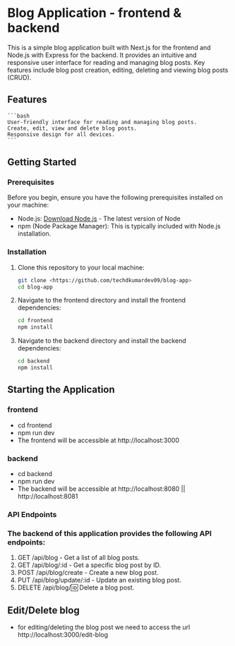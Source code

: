 # Blog Application - frontend & backend

This is a simple blog application built with Next.js for the frontend and Node.js with Express for the backend. It provides an intuitive and responsive user interface for reading and managing blog posts. Key features include blog post creation, editing, deleting and viewing blog posts (CRUD).

## Features

    ```bash
    User-friendly interface for reading and managing blog posts.
    Create, edit, view and delete blog posts.
    Responsive design for all devices.
    ```

## Getting Started

### Prerequisites

Before you begin, ensure you have the following prerequisites installed on your machine:

- Node.js: [Download Node.js](https://nodejs.org/) - The latest version of Node
- npm (Node Package Manager): This is typically included with Node.js installation.

### Installation

1. Clone this repository to your local machine:

   ```bash
   git clone <https://github.com/techdkumardev09/blog-app>
   cd blog-app

   ```

2. Navigate to the frontend directory and install the frontend dependencies:

   ```bash
   cd frontend
   npm install
   ```

3. Navigate to the backend directory and install the backend dependencies:

   ```bash
   cd backend
   npm install
   ```

## Starting the Application

### frontend

- cd frontend
- npm run dev
- The frontend will be accessible at http://localhost:3000

### backend

- cd backend
- npm run dev
- The backend will be accessible at http://localhost:8080 || http://localhost:8081

### API Endpoints

### The backend of this application provides the following API endpoints:

1. GET /api/blog - Get a list of all blog posts.
2. GET /api/blog/:id - Get a specific blog post by ID.
3. POST /api/blog/create - Create a new blog post.
4. PUT /api/blog/update/:id - Update an existing blog post.
5. DELETE /api/blog/:id: Delete a blog post.

## Edit/Delete blog

- for editing/deleting the blog post we need to access the url http://localhost:3000/edit-blog
